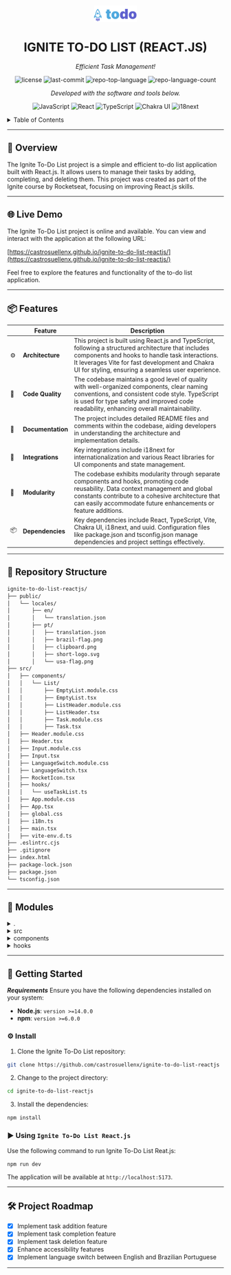 <p align="center">
  <img src="./public/logo.svg" width="100" alt="project-logo">
</p>
<p align="center">
    <h1 align="center">IGNITE TO-DO LIST (REACT.JS)</h1>
</p>
<p align="center">
    <em>Efficient Task Management!</em>
</p>
<p align="center">
	<img src="https://img.shields.io/github/license/castrosuellenx/ignite-to-do-list-reactjs?style=flat-square&logo=opensourceinitiative&logoColor=white&&color=00aaaa" alt="license">
	<img src="https://img.shields.io/github/last-commit/castrosuellenx/ignite-to-do-list-reactjs?style=flat-square&logo=git&logoColor=white&&color=00aaaa" alt="last-commit">
	<img src="https://img.shields.io/github/languages/top/castrosuellenx/ignite-to-do-list-reactjs?style=flat-square&&color=00aaaa" alt="repo-top-language">
	<img src="https://img.shields.io/github/languages/count/castrosuellenx/ignite-to-do-list-reactjs?style=flat-square&&color=00aaaa" alt="repo-language-count">
<p>
<p align="center">
		<em>Developed with the software and tools below.</em>
</p>
<p align="center">
	<img src="https://img.shields.io/badge/JavaScript-F7DF1E.svg?style=flat-square&logo=JavaScript&logoColor=black" alt="JavaScript">
	<img src="https://img.shields.io/badge/React-61DAFB.svg?style=flat-square&logo=React&logoColor=black" alt="React">
	<img src="https://img.shields.io/badge/TypeScript-3178C6.svg?style=flat-square&logo=TypeScript&logoColor=white" alt="TypeScript">
	<img src="https://img.shields.io/badge/Chakra--UI-319795.svg?style=flat-square&logo=Chakra-UI&logoColor=white" alt="Chakra UI">
	<img src="https://img.shields.io/badge/i18next-26A69A.svg?style=flat-square&logo=i18next&logoColor=white" alt="i18next">
</p>

<!-- TABLE OF CONTENTS -->
<details>
  <summary>Table of Contents</summary>

- [📍 Overview](#-overview)
- [🌐 Live Demo](#-live-demo)
- [📦 Features](#-features)
- [📂 Repository Structure](#-repository-structure)
- [🧩 Modules](#-modules)
- [🚀 Getting Started](#-getting-started)
  - [⚙️ Install](#️-install)
  - [► Using Ignite To-Do List](#-using-ignite-to-do-list)
- [🛠 Project Roadmap](#-project-roadmap)
</details>
<hr>

## 📍 Overview

The Ignite To-Do List project is a simple and efficient to-do list application built with React.js. It allows users to manage their tasks by adding, completing, and deleting them. This project was created as part of the Ignite course by Rocketseat, focusing on improving React.js skills.

---

## 🌐 Live Demo

The Ignite To-Do List project is online and available. You can view and interact with the application at the following URL:

[https://castrosuellenx.github.io/ignite-to-do-list-reactjs/](https://castrosuellenx.github.io/ignite-to-do-list-reactjs/)

Feel free to explore the features and functionality of the to-do list application.

---

## 📦 Features

|     | Feature           | Description                                                                                                                                                                                                                                                     |
| --- | ----------------- | --------------------------------------------------------------------------------------------------------------------------------------------------------------------------------------------------------------------------------------------------------------- |
| ⚙️  | **Architecture**  | This project is built using React.js and TypeScript, following a structured architecture that includes components and hooks to handle task interactions. It leverages Vite for fast development and Chakra UI for styling, ensuring a seamless user experience. |
| 🔩  | **Code Quality**  | The codebase maintains a good level of quality with well-organized components, clear naming conventions, and consistent code style. TypeScript is used for type safety and improved code readability, enhancing overall maintainability.                        |
| 📄  | **Documentation** | The project includes detailed README files and comments within the codebase, aiding developers in understanding the architecture and implementation details.                                                                                                    |
| 🔌  | **Integrations**  | Key integrations include i18next for internationalization and various React libraries for UI components and state management.                                                                                                                                   |
| 🧩  | **Modularity**    | The codebase exhibits modularity through separate components and hooks, promoting code reusability. Data context management and global constants contribute to a cohesive architecture that can easily accommodate future enhancements or feature additions.    |
| 📦  | **Dependencies**  | Key dependencies include React, TypeScript, Vite, Chakra UI, i18next, and uuid. Configuration files like package.json and tsconfig.json manage dependencies and project settings effectively.                                                                   |

---

## 📂 Repository Structure

```sh
ignite-to-do-list-reactjs/
├── public/
│   └── locales/
│       ├── en/
│       │   └── translation.json
│       ├── pt/
│       │   ├── translation.json
│       │   ├── brazil-flag.png
│       │   ├── clipboard.png
│       │   ├── short-logo.svg
│       │   └── usa-flag.png
├── src/
│   ├── components/
│   │   └── List/
│   │       ├── EmptyList.module.css
│   │       ├── EmptyList.tsx
│   │       ├── ListHeader.module.css
│   │       ├── ListHeader.tsx
│   │       ├── Task.module.css
│   │       ├── Task.tsx
│   ├── Header.module.css
│   ├── Header.tsx
│   ├── Input.module.css
│   ├── Input.tsx
│   ├── LanguageSwitch.module.css
│   ├── LanguageSwitch.tsx
│   ├── RocketIcon.tsx
│   ├── hooks/
│   │   └── useTaskList.ts
│   ├── App.module.css
│   ├── App.tsx
│   ├── global.css
│   ├── i18n.ts
│   ├── main.tsx
│   ├── vite-env.d.ts
├── .eslintrc.cjs
├── .gitignore
├── index.html
├── package-lock.json
├── package.json
└── tsconfig.json

```

---

## 🧩 Modules

<details closed><summary>.</summary>

| File                               | Summary                                                                                               |
| ---------------------------------- | ----------------------------------------------------------------------------------------------------- |
| [index.html](./index.html)         | The main HTML file that serves as the entry point for the React application.                          |
| [package.json](./package.json)     | Manages dependencies and project configurations for the application.                                  |
| [tsconfig.json](./tsconfig.json)   | Configures TypeScript settings for the project, ensuring robust type checking and better reliability. |
| [vite.config.ts](./vite.config.ts) | Configuration file for Vite, a build tool that provides a fast development environment for React.     |

</details>

<details closed><summary>src</summary>

| File                                   | Summary                                                                           |
| -------------------------------------- | --------------------------------------------------------------------------------- |
| [App.tsx](./src/App.tsx)               | The main component that sets up the application's structure and routes.           |
| [i18n.ts](./src/i18n.ts)               | Configuration file for i18next, used for internationalization in the application. |
| [global.css](./src/global.css)         | Global CSS styles applied across the entire application.                          |
| [App.module.css](./src/App.module.css) | CSS module for styling the App component.                                         |
| [main.tsx](./src/main.tsx)             | The entry point file that renders the App component into the DOM.                 |

</details>

<details closed><summary>components</summary>

| File                                                      | Summary                                                                                                                      |
| --------------------------------------------------------- | ---------------------------------------------------------------------------------------------------------------------------- |
| [Header.tsx](./src/components/Header.tsx)                 | Component for the main header of the application, typically containing the application title and navigation links.           |
| [ListHeader.tsx](./src/components/List/ListHeader.tsx)    | Component for the header of the to-do list, containing control information about the added tasks.                            |
| [EmptyList.tsx](./src/components/List/EmptyList.tsx)      | Component that displays a message when the to-do list is empty, enhancing user experience with visual feedback.              |
| [Task.tsx](./src/components/List/Task.tsx)                | Component representing an individual task item in the to-do list, with functionalities for marking as completed or deleting. |
| [LanguageSwitch.tsx](./src/components/LanguageSwitch.tsx) | Component allowing users to switch between different languages, enhancing accessibility and user preference settings.        |

</details>

<details closed><summary>hooks</summary>

| File                                         | Summary                                                                                                        |
| -------------------------------------------- | -------------------------------------------------------------------------------------------------------------- |
| [useTaskList.ts](./src/hooks/useTaskList.ts) | Custom hook for managing the state and logic of the task list, including adding, updating, and removing tasks. |

</details>

---

## 🚀 Getting Started

**_Requirements_**
Ensure you have the following dependencies installed on your system:

- **Node.js**: `version >=14.0.0`
- **npm**: `version >=6.0.0`

### ⚙️ Install

1. Clone the Ignite To-Do List repository:

```sh
git clone https://github.com/castrosuellenx/ignite-to-do-list-reactjs
```

2. Change to the project directory:

```sh
cd ignite-to-do-list-reactjs
```

3. Install the dependencies:

```sh
npm install
```

### ► Using `Ignite To-Do List React.js`

Use the following command to run Ignite To-Do List Reat.js:

```sh
npm run dev
```

The application will be available at `http://localhost:5173`.

---

## 🛠 Project Roadmap

- [x] Implement task addition feature
- [x] Implement task completion feature
- [x] Implement task deletion feature
- [x] Enhance accessibility features
- [x] Implement language switch between English and Brazilian Portuguese

---
